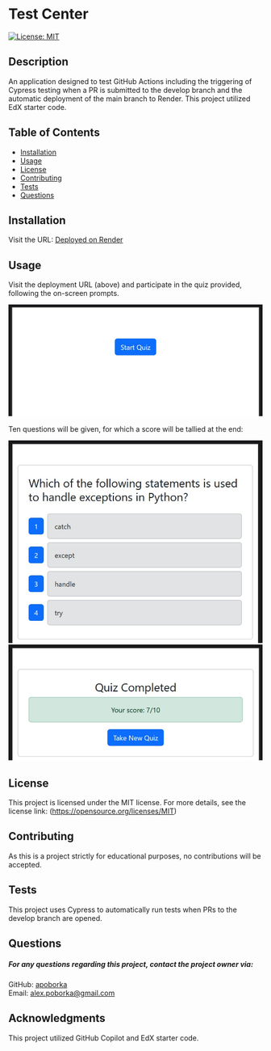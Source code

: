 
# Test Center
[![License: MIT](https://img.shields.io/badge/License-MIT-yellow.svg)](https://opensource.org/licenses/MIT)

## Description
An application designed to test GitHub Actions including the triggering of Cypress testing when a PR is submitted to the develop branch and the automatic deployment of the main branch to Render. This project utilized EdX starter code.


## Table of Contents
- [Installation](#installation)
- [Usage](#usage)
- [License](#license)
- [Contributing](#contributing)
- [Tests](#tests)
- [Questions](#questions)

## Installation
Visit the URL:
[Deployed on Render](https://test-center-afwv.onrender.com/)



## Usage
Visit the deployment URL (above) and participate in the quiz provided, following the on-screen prompts.

![Login Page screenshot](assets/splashPage.jpg)

Ten questions will be given, for which a score will be tallied at the end:

![Example Question](assets/quizQuestion.jpg)
![Quiz Complete](assets/quizComplete.jpg)



## License
This project is licensed under the MIT license. For more details, see the license link: (https://opensource.org/licenses/MIT)

## Contributing
As this is a project strictly for educational purposes, no contributions will be accepted.

## Tests
This project uses Cypress to automatically run tests when PRs to the develop branch are opened.

## Questions
##### For any questions regarding this project, contact the project owner via: 
GitHub: [apoborka](https://github.com/apoborka)\
Email: alex.poborka@gmail.com

## Acknowledgments
This project utilized GitHub Copilot and EdX starter code.
